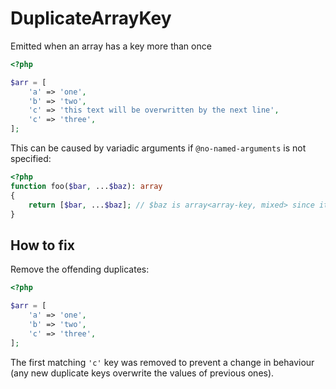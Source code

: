 # DuplicateArrayKey

Emitted when an array has a key more than once

```php
<?php

$arr = [
    'a' => 'one',
    'b' => 'two',
    'c' => 'this text will be overwritten by the next line',
    'c' => 'three',
];
```

This can be caused by variadic arguments if `@no-named-arguments` is not specified:

```php
<?php
function foo($bar, ...$baz): array
{
    return [$bar, ...$baz]; // $baz is array<array-key, mixed> since it can have named arguments
}
```

## How to fix

Remove the offending duplicates:

```php
<?php

$arr = [
    'a' => 'one',
    'b' => 'two',
    'c' => 'three',
];
```

The first matching `'c'` key was removed to prevent a change in behaviour (any new duplicate keys overwrite the values of previous ones).
